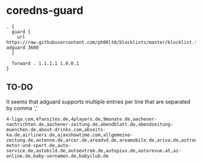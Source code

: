 # coredns-guard

```
. {
  guard {
    url https://raw.githubusercontent.com/ph00lt0/blocklists/master/blocklist.txt adguard 3600
  }

  forward . 1.1.1.1 1.0.0.1
}
```

## TO-DO

It seems that adguard supports multiple entries per line that are separated by comma ','

```
4-liga.com,4fansites.de,4players.de,9monate.de,aachener-nachrichten.de,aachener-zeitung.de,abendblatt.de,abendzeitung-muenchen.de,about-drinks.com,abseits-ka.de,airliners.de,ajaxshowtime.com,allgemeine-zeitung.de,antenne.de,arcor.de,areadvd.de,areamobile.de,ariva.de,astronews.com,aussenwirtschaftslupe.de,auszeit.bio,auto-motor-und-sport.de,auto-service.de,autobild.de,autoextrem.de,autopixx.de,autorevue.at,az-online.de,baby-vornamen.de,babyclub.de
```